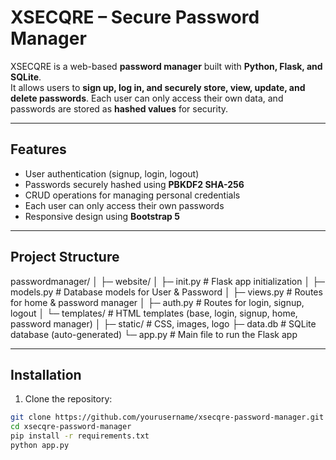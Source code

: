 # XSECQRE – Secure Password Manager

XSECQRE is a web-based **password manager** built with **Python, Flask, and SQLite**.  
It allows users to **sign up, log in, and securely store, view, update, and delete passwords**. Each user can only access their own data, and passwords are stored as **hashed values** for security.

---

## Features

- User authentication (signup, login, logout)  
- Passwords securely hashed using **PBKDF2 SHA-256**  
- CRUD operations for managing personal credentials  
- Each user can only access their own passwords  
- Responsive design using **Bootstrap 5**

---

## Project Structure

passwordmanager/
│
├─ website/
│ ├─ init.py # Flask app initialization
│ ├─ models.py # Database models for User & Password
│ ├─ views.py # Routes for home & password manager
│ ├─ auth.py # Routes for login, signup, logout
│ └─ templates/ # HTML templates (base, login, signup, home, password manager)
│
├─ static/ # CSS, images, logo
├─ data.db # SQLite database (auto-generated)
└─ app.py # Main file to run the Flask app


---

## Installation

1. Clone the repository:
```bash
git clone https://github.com/yourusername/xsecqre-password-manager.git
cd xsecqre-password-manager
pip install -r requirements.txt
python app.py

